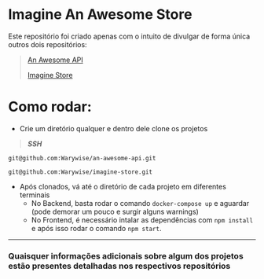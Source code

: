 # Imagine An Awesome Store

Este repositório foi criado apenas com o intuito de divulgar de forma única outros dois repositórios:

> [An Awesome API](https://github.com/Warywise/an-awesome-api)
> 
> [Imagine Store](https://github.com/Warywise/imagine-store)

# Como rodar:
- Crie um diretório qualquer e dentro dele clone os projetos
> **_SSH_**
```
git@github.com:Warywise/an-awesome-api.git
```
```
git@github.com:Warywise/imagine-store.git
```

- Após clonados, vá até o diretório de cada projeto em diferentes terminais
  - No Backend, basta rodar o comando `docker-compose up` e aguardar (pode demorar um pouco e surgir alguns warnings)
  - No Frontend, é necessário intalar as dependências com `npm install` e após isso rodar o comando `npm start`.

---
### Quaisquer informações adicionais sobre algum dos projetos estão presentes detalhadas nos respectivos repositórios
